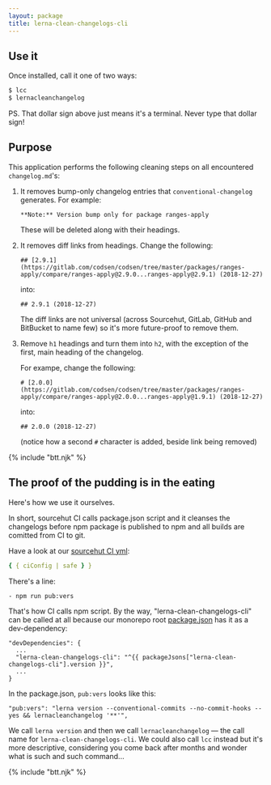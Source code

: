 ```yaml
---
layout: package
title: lerna-clean-changelogs-cli
---
```


## Use it

Once installed, call it one of two ways:

```bash
$ lcc
$ lernacleanchangelog
```

PS. That dollar sign above just means it's a terminal. Never type that dollar sign!

## Purpose

This application performs the following cleaning steps on all encountered `changelog.md`'s:

1. It removes bump-only changelog entries that `conventional-changelog` generates. For example:

   ```
   **Note:** Version bump only for package ranges-apply
   ```

   These will be deleted along with their headings.

2. It removes diff links from headings. Change the following:

   ```
   ## [2.9.1](https://gitlab.com/codsen/codsen/tree/master/packages/ranges-apply/compare/ranges-apply@2.9.0...ranges-apply@2.9.1) (2018-12-27)
   ```

   into:

   ```
   ## 2.9.1 (2018-12-27)
   ```

   The diff links are not universal (across Sourcehut, GitLab, GitHub and BitBucket to name few) so it's more future-proof to remove them.

3. Remove `h1` headings and turn them into `h2`, with the exception of the first, main heading of the changelog.

   For exampe, change the following:

   ```
   # [2.0.0](https://gitlab.com/codsen/codsen/tree/master/packages/ranges-apply/compare/ranges-apply@2.0.0...ranges-apply@1.9.1) (2018-12-27)
   ```

   into:

   ```
   ## 2.0.0 (2018-12-27)
   ```

   (notice how a second `#` character is added, beside link being removed)

{% include "btt.njk" %}

## The proof of the pudding is in the eating

Here's how we use it ourselves.

In short, sourcehut CI calls package.json script and it cleanses the changelogs before npm package is published to npm and all builds are comitted from CI to git.

Have a look at our [sourcehut CI yml](https://git.sr.ht/~royston/codsen/tree/master/.build.yml):

```yml
{ { ciConfig | safe } }
```

There's a line:

```
- npm run pub:vers
```

That's how CI calls npm script. By the way, "lerna-clean-changelogs-cli" can be called at all because our monorepo root [package.json](https://git.sr.ht/~royston/codsen/tree/master/package.json) has it as a dev-dependency:

```
"devDependencies": {
  ...
  "lerna-clean-changelogs-cli": "^{{ packageJsons["lerna-clean-changelogs-cli"].version }}",
  ...
}
```

In the package.json, `pub:vers` looks like this:

```
"pub:vers": "lerna version --conventional-commits --no-commit-hooks --yes && lernacleanchangelog '**'",
```

We call `lerna version` and then we call `lernacleanchangelog` — the call name for `lerna-clean-changelogs-cli`. We could also call `lcc` instead but it's more descriptive, considering you come back after months and wonder what is such and such command...

{% include "btt.njk" %}
